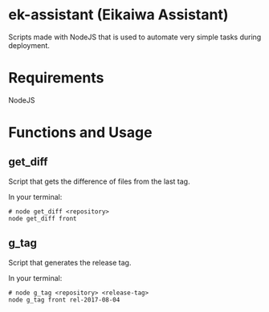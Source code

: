 # ek-assistant (Eikaiwa Assistant)
Scripts made with NodeJS that is used to automate very simple tasks during deployment.

# Requirements
NodeJS

# Functions and Usage
## get_diff
Script that gets the difference of files from the last tag.

In your terminal:
```
# node get_diff <repository>
node get_diff front
```
## g_tag
Script that generates the release tag.

In your terminal:
```
# node g_tag <repository> <release-tag>
node g_tag front rel-2017-08-04
```

